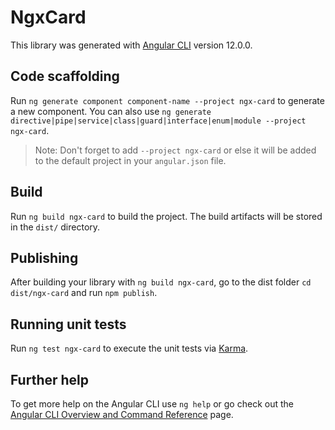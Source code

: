 # NgxCard

This library was generated with [Angular CLI](https://github.com/angular/angular-cli) version 12.0.0.

## Code scaffolding

Run `ng generate component component-name --project ngx-card` to generate a new component. You can also use `ng generate directive|pipe|service|class|guard|interface|enum|module --project ngx-card`.
> Note: Don't forget to add `--project ngx-card` or else it will be added to the default project in your `angular.json` file. 

## Build

Run `ng build ngx-card` to build the project. The build artifacts will be stored in the `dist/` directory.

## Publishing

After building your library with `ng build ngx-card`, go to the dist folder `cd dist/ngx-card` and run `npm publish`.

## Running unit tests

Run `ng test ngx-card` to execute the unit tests via [Karma](https://karma-runner.github.io).

## Further help

To get more help on the Angular CLI use `ng help` or go check out the [Angular CLI Overview and Command Reference](https://angular.io/cli) page.
